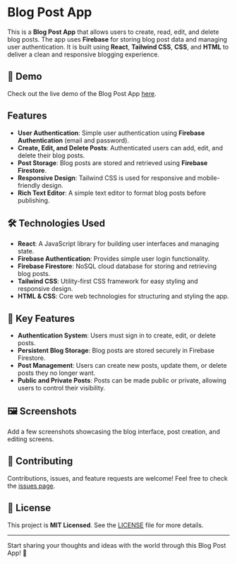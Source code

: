 # Blog Post App

This is a **Blog Post App** that allows users to create, read, edit, and delete blog posts. The app uses **Firebase** for storing blog post data and managing user authentication. It is built using **React**, **Tailwind CSS**, **CSS**, and **HTML** to deliver a clean and responsive blogging experience.

## 🚀 Demo

Check out the live demo of the Blog Post App [here](#).

## Features

- **User Authentication**: Simple user authentication using **Firebase Authentication** (email and password).
- **Create, Edit, and Delete Posts**: Authenticated users can add, edit, and delete their blog posts.
- **Post Storage**: Blog posts are stored and retrieved using **Firebase Firestore**.
- **Responsive Design**: Tailwind CSS is used for responsive and mobile-friendly design.
- **Rich Text Editor**: A simple text editor to format blog posts before publishing.

## 🛠️ Technologies Used

- **React**: A JavaScript library for building user interfaces and managing state.
- **Firebase Authentication**: Provides simple user login functionality.
- **Firebase Firestore**: NoSQL cloud database for storing and retrieving blog posts.
- **Tailwind CSS**: Utility-first CSS framework for easy styling and responsive design.
- **HTML & CSS**: Core web technologies for structuring and styling the app.

## 📂 Key Features

- **Authentication System**: Users must sign in to create, edit, or delete posts.
- **Persistent Blog Storage**: Blog posts are stored securely in Firebase Firestore.
- **Post Management**: Users can create new posts, update them, or delete posts they no longer want.
- **Public and Private Posts**: Posts can be made public or private, allowing users to control their visibility.

## 🖼️ Screenshots

Add a few screenshots showcasing the blog interface, post creation, and editing screens.

## 🤝 Contributing

Contributions, issues, and feature requests are welcome! Feel free to check the [issues page](#).

## 📝 License

This project is **MIT Licensed**. See the [LICENSE](LICENSE) file for more details.

---

Start sharing your thoughts and ideas with the world through this Blog Post App! 📝